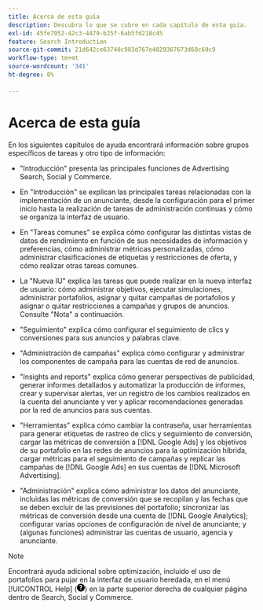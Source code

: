 ```yaml
---
title: Acerca de esta guía
description: Descubra lo que se cubre en cada capítulo de esta guía.
exl-id: 45fe7952-42c3-4479-b25f-6ab5fd218c45
feature: Search Introduction
source-git-commit: 21d642ce63740c983d767e4829367673d68c69c9
workflow-type: tm+mt
source-wordcount: '341'
ht-degree: 0%

---
```


# Acerca de esta guía

En los siguientes capítulos de ayuda encontrará información sobre grupos específicos de tareas y otro tipo de información:

* &quot;Introducción&quot; presenta las principales funciones de Advertising Search, Social y Commerce.

* En &quot;Introducción&quot; se explican las principales tareas relacionadas con la implementación de un anunciante, desde la configuración para el primer inicio hasta la realización de tareas de administración continuas y cómo se organiza la interfaz de usuario.

* En &quot;Tareas comunes&quot; se explica cómo configurar las distintas vistas de datos de rendimiento en función de sus necesidades de información y preferencias, cómo administrar métricas personalizadas, cómo administrar clasificaciones de etiquetas y restricciones de oferta, y cómo realizar otras tareas comunes.

* La &quot;Nueva IU&quot; explica las tareas que puede realizar en la nueva interfaz de usuario: cómo administrar objetivos, ejecutar simulaciones, administrar portafolios, asignar y quitar campañas de portafolios y asignar o quitar restricciones a campañas y grupos de anuncios. Consulte &quot;Nota&quot; a continuación.

* &quot;Seguimiento&quot; explica cómo configurar el seguimiento de clics y conversiones para sus anuncios y palabras clave.

* &quot;Administración de campañas&quot; explica cómo configurar y administrar los componentes de campaña para las cuentas de red de anuncios.

* &quot;Insights and reports&quot; explica cómo generar perspectivas de publicidad, generar informes detallados y automatizar la producción de informes, crear y supervisar alertas, ver un registro de los cambios realizados en la cuenta del anunciante y ver y aplicar recomendaciones generadas por la red de anuncios para sus cuentas.

* &quot;Herramientas&quot; explica cómo cambiar la contraseña, usar herramientas para generar etiquetas de rastreo de clics y seguimiento de conversión, cargar las métricas de conversión a [!DNL Google Ads] y los objetivos de su portafolio en las redes de anuncios para la optimización híbrida, cargar métricas para el seguimiento de campañas y replicar las campañas de [!DNL Google Ads] en sus cuentas de [!DNL Microsoft Advertising].

* &quot;Administración&quot; explica cómo administrar los datos del anunciante, incluidas las métricas de conversión que se recopilan y las fechas que se deben excluir de las previsiones del portafolio; sincronizar las métricas de conversión desde una cuenta de [!DNL Google Analytics]; configurar varias opciones de configuración de nivel de anunciante; y (algunas funciones) administrar las cuentas de usuario, agencia y anunciante.

>[!NOTE]
>
>Encontrará ayuda adicional sobre optimización, incluido el uso de portafolios para pujar en la interfaz de usuario heredada, en el menú [!UICONTROL Help] (![menú Ayuda](/help/search-social-commerce/assets/help-main-menu.png "menú Ayuda")) en la parte superior derecha de cualquier página dentro de Search, Social y Commerce.
